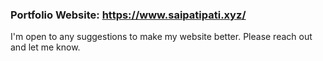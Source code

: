 ### Portfolio Website: https://www.saipatipati.xyz/

I'm open to any suggestions to make my website better. Please reach out and let me know.
